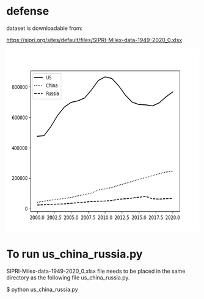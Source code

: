 # defense
dataset is downloadable from:

https://sipri.org/sites/default/files/SIPRI-Milex-data-1949-2020_0.xlsx

<img src='https://github.com/ytakefuji/defense/blob/main/result.png' width=640 height=480>

# To run us_china_russia.py
SIPRI-Milex-data-1949-2020_0.xlsx file needs to be placed in the same directory as the following file us_china_russia.py.

$ python us_china_russia.py
